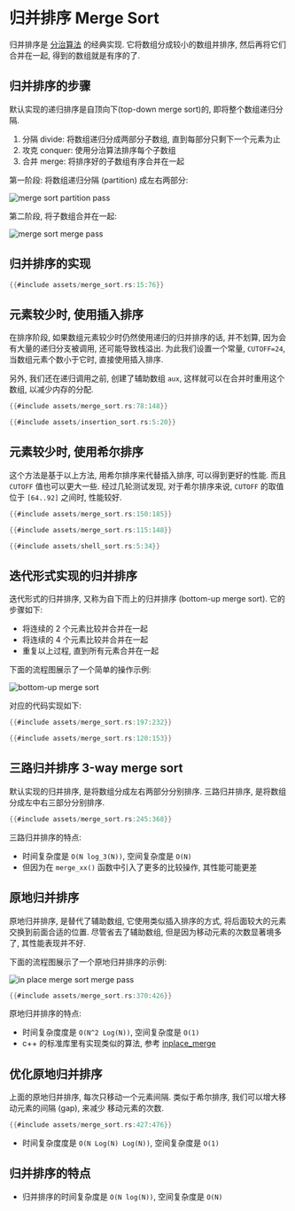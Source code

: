 # 归并排序 Merge Sort

归并排序是 [分治算法](../divide-and-conquer/index.md) 的经典实现.
它将数组分成较小的数组并排序, 然后再将它们合并在一起, 得到的数组就是有序的了.

## 归并排序的步骤

默认实现的递归排序是自顶向下(top-down merge sort)的, 即将整个数组递归分隔.

1. 分隔 divide: 将数组递归分成两部分子数组, 直到每部分只剩下一个元素为止
2. 攻克 conquer: 使用分治算法排序每个子数组
3. 合并 merge: 将排序好的子数组有序合并在一起

第一阶段: 将数组递归分隔 (partition) 成左右两部分:

![merge sort partition pass](assets/merge-sort-pass1.svg)

第二阶段, 将子数组合并在一起:

![merge sort merge pass](assets/merge-sort-pass2.svg)

## 归并排序的实现

```rust
{{#include assets/merge_sort.rs:15:76}}
```

## 元素较少时, 使用插入排序

在排序阶段, 如果数组元素较少时仍然使用递归的归并排序的话, 并不划算, 因为会有大量的递归分支被调用,
还可能导致栈溢出. 为此我们设置一个常量, `CUTOFF=24`, 当数组元素个数小于它时, 直接使用插入排序.

另外, 我们还在递归调用之前, 创建了辅助数组 `aux`, 这样就可以在合并时重用这个数组, 以减少内存的分配.

```rust
{{#include assets/merge_sort.rs:78:148}}

{{#include assets/insertion_sort.rs:5:20}}
```

## 元素较少时, 使用希尔排序

这个方法是基于以上方法, 用希尔排序来代替插入排序, 可以得到更好的性能. 而且 `CUTOFF` 值也可以更大一些.
经过几轮测试发现, 对于希尔排序来说, `CUTOFF` 的取值位于 `[64..92]` 之间时, 性能较好.

```rust
{{#include assets/merge_sort.rs:150:185}}

{{#include assets/merge_sort.rs:115:148}}

{{#include assets/shell_sort.rs:5:34}}
```

## 迭代形式实现的归并排序

迭代形式的归并排序, 又称为自下而上的归并排序 (bottom-up merge sort).
它的步骤如下:

- 将连续的 2 个元素比较并合并在一起
- 将连续的 4 个元素比较并合并在一起
- 重复以上过程, 直到所有元素合并在一起

下面的流程图展示了一个简单的操作示例:

![bottom-up merge sort](assets/bottom-up-merge-sort.svg)

对应的代码实现如下:

```rust
{{#include assets/merge_sort.rs:197:232}}

{{#include assets/merge_sort.rs:120:153}}
```

## 三路归并排序 3-way merge sort

默认实现的归并排序, 是将数组分成左右两部分分别排序. 三路归并排序, 是将数组分成左中右三部分分别排序.

```rust
{{#include assets/merge_sort.rs:245:368}}
```

三路归并排序的特点:

- 时间复杂度是 `O(N log_3(N))`, 空间复杂度是 `O(N)`
- 但因为在 `merge_xx()` 函数中引入了更多的比较操作, 其性能可能更差

## 原地归并排序

原地归并排序, 是替代了辅助数组, 它使用类似插入排序的方式, 将后面较大的元素交换到前面合适的位置.
尽管省去了辅助数组, 但是因为移动元素的次数显著境多了, 其性能表现并不好.

下面的流程图展示了一个原地归并排序的示例:

![in place merge sort merge pass](assets/in-place-merge-sort-merge.svg)

```rust
{{#include assets/merge_sort.rs:370:426}}
```

原地归并排序的特点:

- 时间复杂度度是 `O(N^2 Log(N))`, 空间复杂度是 `O(1)`
- c++ 的标准库里有实现类似的算法, 参考 [inplace_merge](https://en.cppreference.com/w/cpp/algorithm/inplace_merge)

## 优化原地归并排序

上面的原地归并排序, 每次只移动一个元素间隔. 类似于希尔排序, 我们可以增大移动元素的间隔 (gap), 来减少
移动元素的次数.

```rust
{{#include assets/merge_sort.rs:427:476}}
```

- 时间复杂度度是 `O(N Log(N) Log(N))`, 空间复杂度是 `O(1)`

## 归并排序的特点

- 归并排序的时间复杂度是 `O(N log(N))`, 空间复杂度是 `O(N)`
